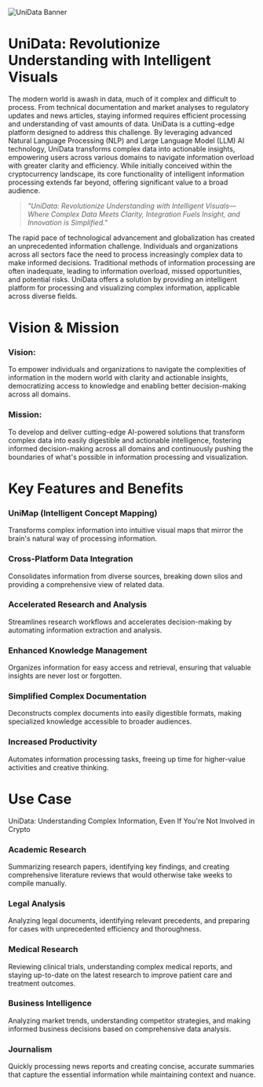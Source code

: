 ![UniData Banner](/images/unidata-banner.jpg)

# UniData: Revolutionize Understanding with Intelligent Visuals

The modern world is awash in data, much of it complex and difficult to process. From technical documentation and market analyses to regulatory updates and news articles, staying informed requires efficient processing and understanding of vast amounts of data. UniData is a cutting-edge platform designed to address this challenge. By leveraging advanced Natural Language Processing (NLP) and Large Language Model (LLM) AI technology, UniData transforms complex data into actionable insights, empowering users across various domains to navigate information overload with greater clarity and efficiency. While initially conceived within the cryptocurrency landscape, its core functionality of intelligent information processing extends far beyond, offering significant value to a broad audience.

> *"UniData: Revolutionize Understanding with Intelligent Visuals—Where Complex Data Meets Clarity, Integration Fuels Insight, and Innovation is Simplified."*

The rapid pace of technological advancement and globalization has created an unprecedented information challenge. Individuals and organizations across all sectors face the need to process increasingly complex data to make informed decisions. Traditional methods of information processing are often inadequate, leading to information overload, missed opportunities, and potential risks. UniData offers a solution by providing an intelligent platform for processing and visualizing complex information, applicable across diverse fields.


# Vision & Mission

### Vision:
To empower individuals and organizations to navigate the complexities of information in the modern world with clarity and actionable insights, democratizing access to knowledge and enabling better decision-making across all domains.

### Mission:
To develop and deliver cutting-edge AI-powered solutions that transform complex data into easily digestible and actionable intelligence, fostering informed decision-making across all domains and continuously pushing the boundaries of what's possible in information processing and visualization.

# Key Features and Benefits

### UniMap (Intelligent Concept Mapping)
Transforms complex information into intuitive visual maps that mirror the brain's natural way of processing information.

### Cross-Platform Data Integration
Consolidates information from diverse sources, breaking down silos and providing a comprehensive view of related data.

### Accelerated Research and Analysis
Streamlines research workflows and accelerates decision-making by automating information extraction and analysis.

### Enhanced Knowledge Management
Organizes information for easy access and retrieval, ensuring that valuable insights are never lost or forgotten.

### Simplified Complex Documentation
Deconstructs complex documents into easily digestible formats, making specialized knowledge accessible to broader audiences.

### Increased Productivity
Automates information processing tasks, freeing up time for higher-value activities and creative thinking.

# Use Case 
UniData: Understanding Complex Information, Even If You're Not Involved in Crypto

### Academic Research
Summarizing research papers, identifying key findings, and creating comprehensive literature reviews that would otherwise take weeks to compile manually.

### Legal Analysis
Analyzing legal documents, identifying relevant precedents, and preparing for cases with unprecedented efficiency and thoroughness.

### Medical Research
Reviewing clinical trials, understanding complex medical reports, and staying up-to-date on the latest research to improve patient care and treatment outcomes.

### Business Intelligence
Analyzing market trends, understanding competitor strategies, and making informed business decisions based on comprehensive data analysis.

### Journalism
Quickly processing news reports and creating concise, accurate summaries that capture the essential information while maintaining context and nuance.


